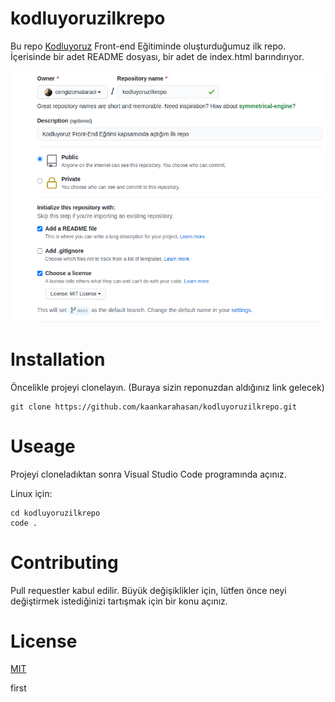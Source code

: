 # kodluyoruzilkrepo
Bu repo [Kodluyoruz](https://www.kodluyoruz.org/) Front-end Eğitiminde oluşturduğumuz ilk repo. İçerisinde bir adet README dosyası, bir adet de index.html barındırıyor.

![](https://github.com/Kodluyoruz/taskforce/blob/main/git/odev1/figures/github.png?raw=true)

# Installation
Öncelikle projeyi clonelayın. (Buraya sizin reponuzdan aldığınız link gelecek)

```
git clone https://github.com/kaankarahasan/kodluyoruzilkrepo.git
```
# Useage
Projeyi cloneladıktan sonra Visual Studio Code programında açınız.

Linux için:

```
cd kodluyoruzilkrepo
code .
```
# Contributing
Pull requestler kabul edilir. Büyük değişiklikler için, lütfen önce neyi değiştirmek istediğinizi tartışmak için bir konu açınız.

# License
[MIT](https://choosealicense.com/licenses/mit/)

first